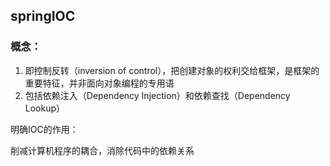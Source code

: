 ## springIOC

### 概念：

1. 即控制反转（inversion of control），把创建对象的权利交给框架，是框架的重要特征，并非面向对象编程的专用语
2. 包括依赖注入（Dependency Injection）和依赖查找（Dependency Lookup）

明确IOC的作用：

削减计算机程序的耦合，消除代码中的依赖关系




